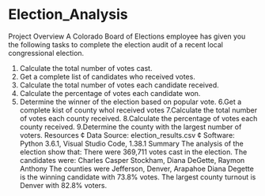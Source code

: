 # Election_Analysis
Project Overview
A Colorado Board of Elections employee has given you the following tasks to complete the
election audit of a recent local congressional election.
1. Calculate the total number of votes cast.
2. Get a complete list of candidates who received votes.
3. Calculate the total number of votes each candidate received.
4. Calculate the percentage of votes each candidate won.
5. Determine the winner of the election based on popular vote.
6.Get a complete kist of county whol received votes
7.Calculate the total number of votes each county received.
8.Calculate the percentage of votes each county received.
9.Determine the county with the largest number of voters.
Resources
¢ Data Source: election_results.csv
¢ Software: Python 3.6.1, Visual Studio Code, 1.38.1
Summary
The analysis of the election show that:
There were 369,711 votes cast in the election.
The candidates were:
Charles Casper Stockham, Diana DeGette, Raymon Anthony
The counties were Jefferson, Denver, Arapahoe
Diana Degette is the winning candidate with 73.8% votes.
The largest county turnout is Denver with 82.8% voters.
